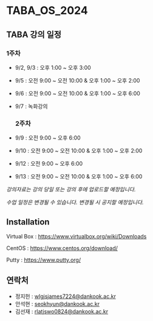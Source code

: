 # TABA_OS_2024
## TABA 강의 일정
### 1주차
- 9/2, 9/3 : 오후 1:00 ~ 오후 3:00
- 9/5 : 오전 9:00 ~ 오전 10:00 & 오후 1:00 ~ 오후 2:00
- 9/6 : 오전 9:00 ~ 오전 10:00 & 오후 1:00 ~ 오후 6:00
- 9/7 : 녹화강의

  ### 2주차
- 9/9 : 오전 9:00 ~ 오후 6:00
- 9/10 : 오전 9:00 ~ 오전 10:00 & 오후 1:00 ~ 오후 2:00
- 9/12 : 오전 9:00 ~ 오후 6:00
- 9/13 : 오전 9:00 ~ 오전 10:00 & 오후 1:00 ~ 오후 6:00 


*강의자료는 강의 당일 또는 강의 후에 업로드할 예정입니다.*


*수업 일정은 변경될 수 있습니다. 변경될 시 공지할 예정입니다.*

## Installation
Virtual Box : https://www.virtualbox.org/wiki/Downloads


CentOS : https://www.centos.org/download/


Putty : https://www.putty.org/

## 연락처
- 정지헌 : wlgjsjames7224@dankook.ac.kr
- 안석현 : seokhyun@dankook.ac.kr
- 김선재 : rlatjswo0824@dankook.ac.kr
